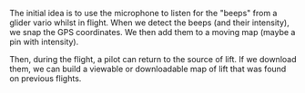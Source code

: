 The initial idea is to use the microphone to listen for the "beeps" from a glider vario whilst in flight.  When we detect the beeps (and their intensity), we snap the GPS coordinates.   We then add them to a moving map (maybe a pin with intensity).

Then, during the flight, a pilot can return to the source of lift.   If we download them, we can build a viewable or downloadable map of lift that was found on previous flights.
